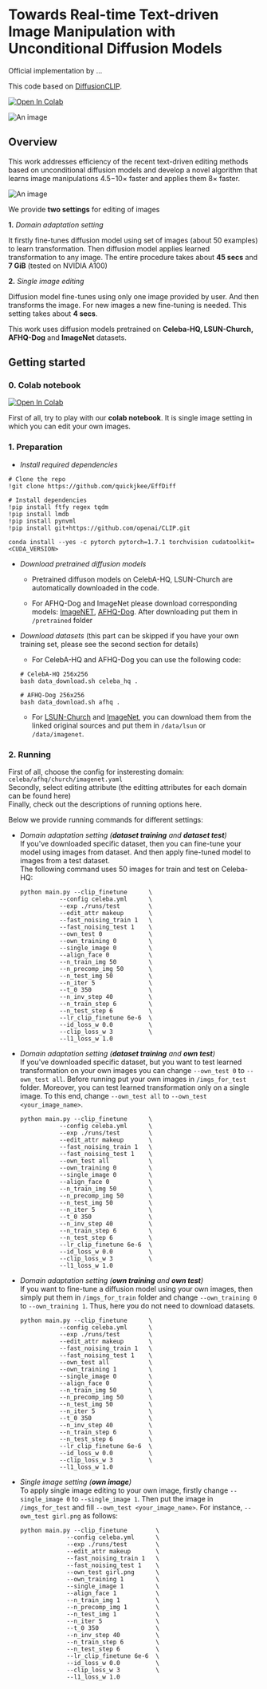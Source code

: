 # Towards Real-time Text-driven Image Manipulation with Unconditional Diffusion Models

Official implementation [](https://arxiv.org/abs/2011.13786) by ...

This code based on [DiffusionCLIP](https://github.com/gwang-kim/DiffusionCLIP).

[![Open In Colab](https://colab.research.google.com/assets/colab-badge.svg)](https://colab.research.google.com/drive/1rtu01eOB2gwr_j0gSyzXgkbMUKL_mNIx?usp=sharing)

![An image](./utils_imgs/readme.jpg)

## Overview

This work addresses efficiency of the recent text-driven editing methods based on unconditional diffusion
models and develop a novel algorithm that learns image manipulations 4.5−10× faster and applies them 8× faster.

![An image](./utils_imgs/overview-1.jpg)

We provide **two settings** for editing of images

**1.** _Domain adaptation setting_

It firstly fine-tunes diffusion model using set of images (about 50 examples) to learn transformation. 
Then diffusion model applies learned transformation to any image. The entire procedure takes about **45 secs** and **7 GiB** (tested on NVIDIA A100)

**2.** _Single image editing_

Diffusion model fine-tunes using only one image provided by user. And then transforms the image. For new images a new fine-tuning is needed. This setting takes about **4 secs**. 

This work uses diffusion models pretrained on **Celeba-HQ, LSUN-Church, AFHQ-Dog** and **ImageNet** datasets.

## Getting started

### 0. Colab notebook
[![Open In Colab](https://colab.research.google.com/assets/colab-badge.svg)](https://colab.research.google.com/drive/1rtu01eOB2gwr_j0gSyzXgkbMUKL_mNIx?usp=sharing)

First of all, try to play with our **colab notebook**. It is single image setting in which you can edit your own images.
### 1. Preparation

* _Install required dependencies_
```
# Clone the repo
!git clone https://github.com/quickjkee/EffDiff

# Install dependencies
!pip install ftfy regex tqdm
!pip install lmdb
!pip install pynvml
!pip install git+https://github.com/openai/CLIP.git

conda install --yes -c pytorch pytorch=1.7.1 torchvision cudatoolkit=<CUDA_VERSION>
```

* _Download pretrained diffusion models_

  * Pretrained diffuson models on CelebA-HQ, LSUN-Church are automatically downloaded in the code.

  * For AFHQ-Dog and ImageNet please download corresponding models: [ImageNET](https://openaipublic.blob.core.windows.net/diffusion/jul-2021/512x512_diffusion.pt), [AFHQ-Dog](https://onedrive.live.com/?authkey=%21AOIJGI8FUQXvFf8&cid=72419B431C262344&id=72419B431C262344%21103832&parId=72419B431C262344%21103807&o=OneUp).
  After downloading put them in ```/pretrained``` folder


* _Download datasets_ (this part can be skipped if you have your own training set, please see the second section for details)
   * For CelebA-HQ and AFHQ-Dog you can use the following code:    
  ```
  # CelebA-HQ 256x256
  bash data_download.sh celeba_hq .
  
  # AFHQ-Dog 256x256
  bash data_download.sh afhq .
  ```
  * For [LSUN-Church](https://www.yf.io/p/lsun) and [ImageNet](https://image-net.org/index.php), you can download them from the linked original sources and put them in `/data/lsun` or `/data/imagenet`.

### 2. Running
First of all, choose the config for insteresting domain: ```celeba/afhq/church/imagenet.yaml```\
Secondly, select editing attribute (the editting attributes for each domain can be found here)\
Finally, check out the descriptions of running options here.

Below we provide running commands for different settings:

* _Domain adaptation setting (**dataset training** and **dataset test**)_ \
If you've downloaded specific dataset, then you can fine-tune your model using images from dataset. 
And then apply fine-tuned model to images from a test dataset. \
The following command uses 50 images for train and test on Celeba-HQ:

    ```
  python main.py --clip_finetune      \
               --config celeba.yml      \
               --exp ./runs/test        \
               --edit_attr makeup       \
               --fast_noising_train 1   \
               --fast_noising_test 1    \
               --own_test 0             \
               --own_training 0         \
               --single_image 0         \
               --align_face 0           \
               --n_train_img 50         \
               --n_precomp_img 50       \
               --n_test_img 50          \
               --n_iter 5               \
               --t_0 350                \
               --n_inv_step 40          \
               --n_train_step 6         \
               --n_test_step 6          \
               --lr_clip_finetune 6e-6  \
               --id_loss_w 0.0          \
               --clip_loss_w 3          \
               --l1_loss_w 1.0 
    ```

* _Domain adaptation setting (**dataset training** and **own test**)_ \
If you've downloaded specific dataset, but you want to test learned transformation on your own images
you can change ```--own_test 0``` to ```--own_test all```. Before running put your own images in ```/imgs_for_test``` folder. 
Moreover, you can test learned transformation only on a single image. To this end, change ```--own_test all``` to ```--own_test <your_image_name>```.
  ```
  python main.py --clip_finetune      \
             --config celeba.yml      \
             --exp ./runs/test        \
             --edit_attr makeup       \
             --fast_noising_train 1   \
             --fast_noising_test 1    \
             --own_test all           \
             --own_training 0         \
             --single_image 0         \
             --align_face 0           \
             --n_train_img 50         \
             --n_precomp_img 50       \
             --n_test_img 50          \
             --n_iter 5               \
             --t_0 350                \
             --n_inv_step 40          \
             --n_train_step 6         \
             --n_test_step 6          \
             --lr_clip_finetune 6e-6  \
             --id_loss_w 0.0          \
             --clip_loss_w 3          \
             --l1_loss_w 1.0 
  ```
  
* _Domain adaptation setting (**own training** and **own test**)_\
  If you want to fine-tune a diffusion model using your own images, then simply put them in ```/imgs_for_train``` folder
  and change ```--own_training 0``` to ```--own_training 1```. Thus, here you do not need to download datasets.
  ```
  python main.py --clip_finetune      \
             --config celeba.yml      \
             --exp ./runs/test        \
             --edit_attr makeup       \
             --fast_noising_train 1   \
             --fast_noising_test 1    \
             --own_test all           \
             --own_training 1         \
             --single_image 0         \
             --align_face 0           \
             --n_train_img 50         \
             --n_precomp_img 50       \
             --n_test_img 50          \
             --n_iter 5               \
             --t_0 350                \
             --n_inv_step 40          \
             --n_train_step 6         \
             --n_test_step 6          \
             --lr_clip_finetune 6e-6  \
             --id_loss_w 0.0          \
             --clip_loss_w 3          \
             --l1_loss_w 1.0 
  ```

* _Single image setting (**own image**)_\
  To apply single image editing to your own image, firstly change ```--single_image 0``` to ```--single_image 1```. 
  Then put the image in ```/imgs_for_test``` and fill ```--own_test <your_image_name>```. For instance, ```--own_test girl.png``` as follows:
  ```
  python main.py --clip_finetune        \
               --config celeba.yml      \
               --exp ./runs/test        \
               --edit_attr makeup       \
               --fast_noising_train 1   \
               --fast_noising_test 1    \
               --own_test girl.png      \
               --own_training 1         \
               --single_image 1         \
               --align_face 1           \
               --n_train_img 1          \
               --n_precomp_img 1        \
               --n_test_img 1           \
               --n_iter 5               \
               --t_0 350                \
               --n_inv_step 40          \
               --n_train_step 6         \
               --n_test_step 6          \
               --lr_clip_finetune 6e-6  \
               --id_loss_w 0.0          \
               --clip_loss_w 3          \
               --l1_loss_w 1.0 
  ```